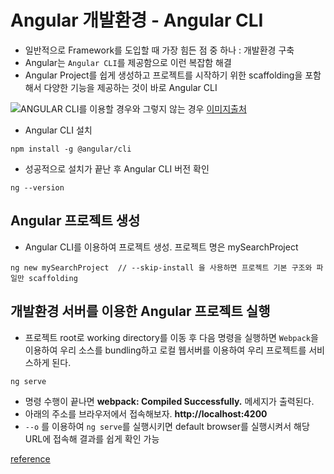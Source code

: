 # Angular 개발환경 - Angular CLI
- 일반적으로 Framework를 도입할 때 가장 힘든 점 중 하나 : 개발환경 구축
- Angular는 `Angular CLI`를 제공함으로 이런 복잡함 해결
- Angular Project를 쉽게 생성하고 프로젝트를 시작하기 위한 scaffolding을 포함해서 다양한 기능을 제공하는 것이 바로 Angular CLI

![ANGULAR CLI를 이용할 경우와 그렇지 않는 경우](https://qph.fs.quoracdn.net/main-qimg-f461e39bf3273763a1234972eb7d4fff)
[이미지출처](https://www.quora.com/What-is-Angular-CLI)

- Angular CLI 설치
```
npm install -g @angular/cli
```
- 성공적으로 설치가 끝난 후 Angular CLI 버전 확인
```
ng --version
```

## Angular 프로젝트 생성
- Angular CLI를 이용하여 프로젝트 생성. 프로젝트 명은 mySearchProject
```
ng new mySearchProject  // --skip-install 을 사용하면 프로젝트 기본 구조와 파일만 scaffolding
```

## 개발환경 서버를 이용한 Angular 프로젝트 실행
- 프로젝트 root로 working directory를 이동 후 다음 명령을 실행하면 `Webpack`을 이용하여 우리 소스를 bundling하고 로컬 웹서버를 이용하여 우리 프로젝트를 서비스하게 된다.
```
ng serve
```
- 명령 수행이 끝나면 **webpack: Compiled Successfully.** 메세지가 출력된다.
- 아래의 주소를 브라우저에서 접속해보자.
__http://localhost:4200__
- `--o` 를 이용하여 `ng serve`를 실행시키면 default browser를 실행시켜서 해당 URL에 접속해 결과를 쉽게 확인 가능

[reference](https://moon9342.github.io/angular-lecture-development-environment)